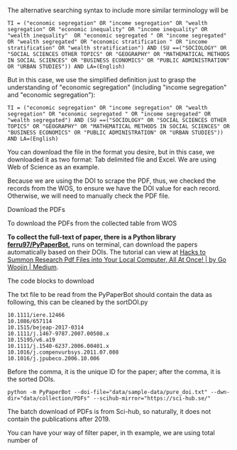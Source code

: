 The alternative searching syntax to include more similar terminology will be

```
TI = ("economic segregation" OR "income segregation" OR "wealth segregation" OR "economic inequality" OR "income inequality" OR "wealth inequality"  OR "economic segregated " OR "income segregated" OR "wealth segregated" OR "economic stratification " OR "income stratification" OR "wealth stratification") AND (SU ==("SOCIOLOGY" OR "SOCIAL SCIENCES OTHER TOPICS" OR "GEOGRAPHY" OR "MATHEMATICAL METHODS IN SOCIAL SCIENCES" OR "BUSINESS ECONOMICS" OR "PUBLIC ADMINISTRATION" OR "URBAN STUDIES")) AND LA=(English)
```

But in this case, we use the simplified definition just to grasp the understanding of "economic segregation" (including "income segregation" and "economic segregation"):

```
TI = ("economic segregation" OR "income segregation" OR "wealth segregation" OR "economic segregated " OR "income segregated" OR "wealth segregated") AND (SU ==("SOCIOLOGY" OR "SOCIAL SCIENCES OTHER TOPICS" OR "GEOGRAPHY" OR "MATHEMATICAL METHODS IN SOCIAL SCIENCES" OR "BUSINESS ECONOMICS" OR "PUBLIC ADMINISTRATION" OR "URBAN STUDIES")) AND LA=(English)
```

You can download the file in the format you desire, but in this case, we downloaded it as two format: Tab delimited file and Excel. We are using Web of Science as an example.

Because we are using the DOI to scrape the PDF, thus, we checked the records from the WOS, to ensure we have the DOI value for each record. Otherwise, we will need to manually check the PDF file. 

Download the PDFs

To download the PDFs from the collected table from WOS

**To collect the full-text of paper, there is a Python library** [**ferru97/PyPaperBot**](https://github.com/ferru97/PyPaperBot)**,** runs on terminal, can download the papers automatically based on their DOIs. The tutorial can view at [Hacks to Summon Research Pdf Files into Your Local Computer, All At Once! | by Go Woojin | Medium](https://medium.com/@woojingo/hacks-to-summon-research-pdf-files-into-your-local-computer-all-at-once-58860259e372).

The code blocks to download 

The txt file to be read from the PyPaperBot should contain the data as following, this can be cleaned by the sortDOI.py

```
10.1111/iere.12466
10.1086/657114
10.1515/bejeap-2017-0314
10.1111/j.1467-9787.2007.00508.x
10.15195/v6.a19
10.1111/j.1540-6237.2006.00401.x
10.1016/j.compenvurbsys.2011.07.008
10.1016/j.jpubeco.2006.10.006
```

Before the comma, it is the unique ID for the paper; after the comma, it is the sorted DOIs. 

```
python -m PyPaperBot --doi-file="data/sample-data/pure_doi.txt" --dwn-dir="data/collection/PDFs" --scihub-mirror="https://sci-hub.se/"
```

The batch download of PDFs is from Sci-hub, so naturally, it does not contain the publications after 2019.

You can have your way of filter paper, in th example, we are using total number of 
